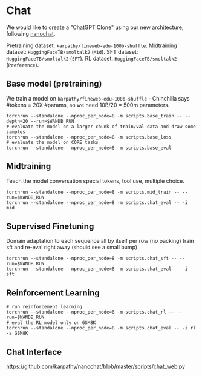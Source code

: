 # Chat

We would like to create a "ChatGPT Clone" using our new architecture, following
[nanochat](https://github.com/karpathy/nanochat).

Pretraining dataset: `karpathy/fineweb-edu-100b-shuffle`.
Midtraining dataset: `HuggingFaceTB/smoltalk2` (`Mid`).
SFT dataset: `HuggingFaceTB/smoltalk2` (`SFT`).
RL dataset: `HuggingFaceTB/smoltalk2` (`Preference`).

## Base model (pretraining)

We train a model on `karpathy/fineweb-edu-100b-shuffle` -
Chinchilla says #tokens = 20X #params, so we need 10B/20 = 500m parameters.

```shell
torchrun --standalone --nproc_per_node=8 -m scripts.base_train -- --depth=20 --run=$WANDB_RUN
# evaluate the model on a larger chunk of train/val data and draw some samples
torchrun --standalone --nproc_per_node=8 -m scripts.base_loss
# evaluate the model on CORE tasks
torchrun --standalone --nproc_per_node=8 -m scripts.base_eval
```

## Midtraining

Teach the model conversation special tokens, tool use, multiple choice.

```shell
torchrun --standalone --nproc_per_node=8 -m scripts.mid_train -- --run=$WANDB_RUN
torchrun --standalone --nproc_per_node=8 -m scripts.chat_eval -- -i mid
```

## Supervised Finetuning

Domain adaptation to each sequence all by itself per row (no packing)
train sft and re-eval right away (should see a small bump)

```shell
torchrun --standalone --nproc_per_node=8 -m scripts.chat_sft -- --run=$WANDB_RUN
torchrun --standalone --nproc_per_node=8 -m scripts.chat_eval -- -i sft
```

## Reinforcement Learning

```shell
# run reinforcement learning
torchrun --standalone --nproc_per_node=8 -m scripts.chat_rl -- --run=$WANDB_RUN
# eval the RL model only on GSM8K
torchrun --standalone --nproc_per_node=8 -m scripts.chat_eval -- -i rl -a GSM8K
```

## Chat Interface

https://github.com/karpathy/nanochat/blob/master/scripts/chat_web.py